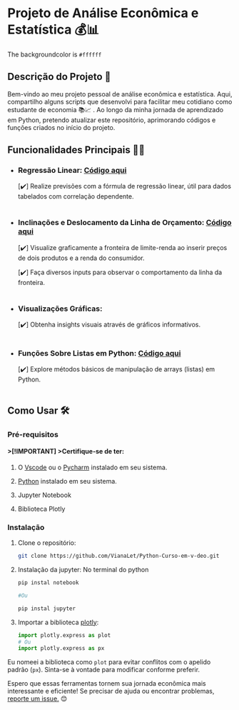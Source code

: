 
# Projeto de Análise Econômica e Estatística 💰📊
 The backgroundcolor is `#ffffff`
## Descrição do Projeto :memo:

Bem-vindo ao meu projeto pessoal de análise econômica e estatística. Aqui, compartilho alguns scripts que desenvolvi para facilitar meu cotidiano como estudante de economia :books::chart_with_upwards_trend: . Ao longo da minha jornada de aprendizado em Python, pretendo atualizar este repositório, aprimorando códigos e funções criados no início do projeto.


## Funcionalidades Principais :mechanical_arm:🌟

- ### **Regressão Linear:** [Código aqui](https://github.com/VianaLet/Python-Curso-em-v-deo/blob/main/regress%C3%A3o%20linear.py)
    
     [:heavy_check_mark:]  Realize previsões com a fórmula de regressão linear, útil para dados tabelados com correlação dependente.
     <br><br>
- ### **Inclinações e Deslocamento da Linha de Orçamento:** [Código aqui](https://github.com/VianaLet/Python-Curso-em-v-deo/blob/main/linha.ipynb)
   
   [:heavy_check_mark:] Visualize graficamente a fronteira de limite-renda ao inserir preços de dois produtos e a renda do consumidor.
  
   [:heavy_check_mark:] Faça diversos inputs para observar o comportamento da linha da fronteira.
    <br><br>
- ### **Visualizações Gráficas:**
   
   [:heavy_check_mark:] Obtenha insights visuais através de gráficos informativos.
   <br><br>

- ### **Funções Sobre Listas em Python:** [Código aqui](https://github.com/VianaLet/Python-Curso-em-v-deo/blob/main/Listas-m%C3%A9todos%20e%20fun%C3%A7%C3%B5es.py)
  
  [:heavy_check_mark:] Explore métodos básicos de manipulação de arrays (listas) em Python.
<br><br>

## Como Usar 🛠️


### Pré-requisitos

#### >[!IMPORTANT] >Certifique-se de ter:
1. O [Vscode](https://code.visualstudio.com/Download) ou o [Pycharm](https://www.jetbrains.com/pt-br/pycharm/download/?section=windows) instalado em seu sistema.

2. [Python](https://www.python.org/) instalado em seu sistema.

3. Jupyter Notebook

4. Biblioteca Plotly


### Instalação

1. Clone o repositório:

   ```bash
   git clone https://github.com/VianaLet/Python-Curso-em-v-deo.git

1. Instalação da jupyter: No terminal do python
    ```python
    pip instal notebook
    
    #Ou
    
    pip instal jupyter

1. Importar a biblioteca [plotly](https://plotly.com/python/getting-started/#install):
    ```` python
    import plotly.express as plot
    # Ou
    import plotly.express as px

Eu nomeei a biblioteca como `plot` para evitar conflitos com o apelido padrão (`px`). Sinta-se à vontade para modificar conforme preferir.

Espero que essas ferramentas tornem sua jornada econômica mais interessante e eficiente! Se precisar de ajuda ou encontrar problemas, [reporte um issue.](https://github.com/VianaLet/Python-Curso-em-v-deo/issues) 😊
